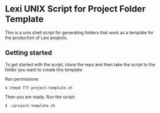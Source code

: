 # Lexi UNIX Script for Project Folder Template

This is a unix shell script for generating folders that work as a template for the production of Lexi projects.


## Getting started

To get started with the script, clone the repo and then take the script to the folder you want to create this template

Run permissions
```
$ chmod 777 project-template.sh
```

Then you are ready. Run the script:

```
$ ./project-template.sh
```

